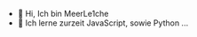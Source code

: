 - 👋 Hi, Ich bin MeerLe1che
- 👀 Ich lerne zurzeit JavaScript, sowie Python ...

<!---
MeerLe1che/MeerLe1che is a ✨ special ✨ repository because its `README.md` (this file) appears on your GitHub profile.
You can click the Preview link to take a look at your changes.
--->
